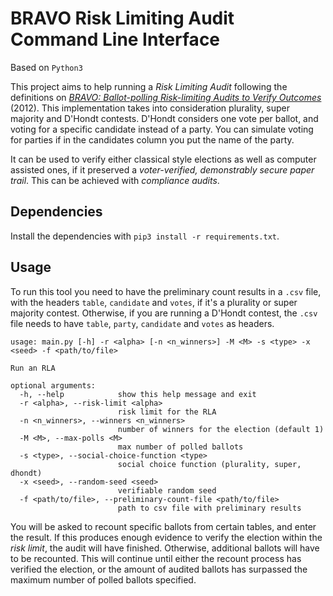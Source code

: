 # BRAVO Risk Limiting Audit Command Line Interface

Based on `Python3`

This project aims to help running a _Risk Limiting Audit_ following the 
definitions on 
[_BRAVO: Ballot-polling Risk-limiting Audits to Verify Outcomes_](https://www.usenix.org/conference/evtwote12/workshop-program/presentation/lindeman) (2012).
This implementation takes into consideration plurality, super majority and D'Hondt contests.
D'Hondt considers one vote per ballot, and voting for a specific candidate 
instead of a party. You can simulate voting for parties if in the candidates 
column you put the name of the party.

It can be used to verify either classical style elections as well as computer 
assisted ones, if it preserved a _voter-verified, demonstrably secure paper trail_.
This can be achieved with _compliance audits_.

## Dependencies

Install the dependencies with `pip3 install -r requirements.txt`. 

## Usage

To run this tool you need to have the preliminary count results in a `.csv` file, 
with the headers `table`, `candidate` and `votes`, if it's a plurality or 
super majority contest. Otherwise, if you are running a D'Hondt contest, the `.csv` 
file needs to have `table`, `party`, `candidate` and `votes` as headers.

    usage: main.py [-h] -r <alpha> [-n <n_winners>] -M <M> -s <type> -x <seed> -f <path/to/file>
    
    Run an RLA
    
    optional arguments:
      -h, --help            show this help message and exit
      -r <alpha>, --risk-limit <alpha>
                            risk limit for the RLA
      -n <n_winners>, --winners <n_winners>
                            number of winners for the election (default 1)
      -M <M>, --max-polls <M>
                            max number of polled ballots
      -s <type>, --social-choice-function <type>
                            social choice function (plurality, super, dhondt)
      -x <seed>, --random-seed <seed>
                            verifiable random seed
      -f <path/to/file>, --preliminary-count-file <path/to/file>
                            path to csv file with preliminary results

You will be asked to recount specific ballots from certain tables, and 
enter the result. If this produces enough evidence to verify the election
within the _risk limit_, the audit will have finished. Otherwise, 
additional ballots will have to be recounted. This will continue until
either the recount process has verified the election, or the amount of
audited ballots has surpassed the maximum number of polled ballots 
specified. 
